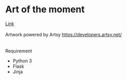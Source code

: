 # Art of the moment

[Link](https://goo.gl/goAYis)
<br>
<br>
Artwork powered by Artsy
https://developers.artsy.net/
<br>
<br>
<br>
Requirement
- Python 3
- Flask
- Jinja
